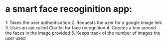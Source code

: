 # a smart face recoginition app:
1: Takes the user authentication
2. Requests the user for a google image link
3. Uses an api called Clarifai for face recognition
4. Creates a box around the faces in the image provided
5. Keeps track of the number of images the user used
